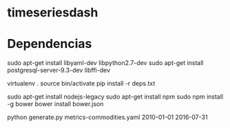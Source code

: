 # timeseriesdash


Dependencias
============

sudo apt-get install libyaml-dev libpython2.7-dev
sudo apt-get install postgresql-server-9.3-dev libffi-dev

virtualenv .
source bin/activate
pip install -r deps.txt

sudo apt-get install nodejs-legacy
sudo apt-get install npm
sudo npm install -g bower
bower install bower.json 

python generate.py metrics-commodities.yaml 2010-01-01 2016-07-31 

